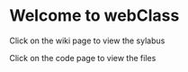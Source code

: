 # Welcome to webClass

Click on the wiki page to view the sylabus

Click on the code page to view the files

